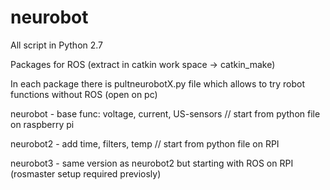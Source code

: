 # neurobot
All script in Python 2.7
  
  Packages for ROS (extract in catkin work space -> catkin_make)

In each package there is pultneurobotX.py file which allows to try robot functions without ROS (open on pc)


neurobot - base func: voltage, current, US-sensors // start from python file on raspberry pi

neurobot2 - add time, filters, temp // start from python file on RPI

neurobot3 - same version as neurobot2 but starting with ROS on RPI (rosmaster setup required previosly)
